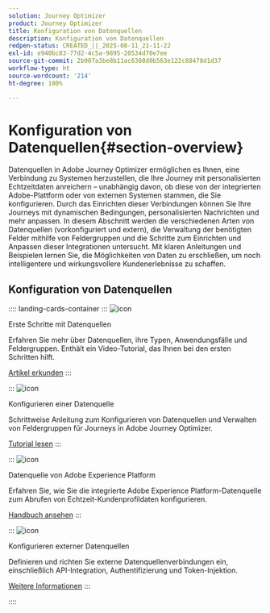 ```yaml
---
solution: Journey Optimizer
product: Journey Optimizer
title: Konfiguration von Datenquellen
description: Konfiguration von Datenquellen
redpen-status: CREATED_||_2025-08-11_21-11-22
exl-id: e940bc83-77d2-4c5a-9895-20534d70e7ee
source-git-commit: 2b907a3be8b11ac6308d0b563e122c88478d1d37
workflow-type: ht
source-wordcount: '214'
ht-degree: 100%

---
```


# Konfiguration von Datenquellen{#section-overview}

Datenquellen in Adobe Journey Optimizer ermöglichen es Ihnen, eine Verbindung zu Systemen herzustellen, die Ihre Journey mit personalisierten Echtzeitdaten anreichern – unabhängig davon, ob diese von der integrierten Adobe-Plattform oder von externen Systemen stammen, die Sie konfigurieren. Durch das Einrichten dieser Verbindungen können Sie Ihre Journeys mit dynamischen Bedingungen, personalisierten Nachrichten und mehr anpassen. In diesem Abschnitt werden die verschiedenen Arten von Datenquellen (vorkonfiguriert und extern), die Verwaltung der benötigten Felder mithilfe von Feldergruppen und die Schritte zum Einrichten und Anpassen dieser Integrationen untersucht. Mit klaren Anleitungen und Beispielen lernen Sie, die Möglichkeiten von Daten zu erschließen, um noch intelligentere und wirkungsvollere Kundenerlebnisse zu schaffen.

## Konfiguration von Datenquellen

:::: landing-cards-container
:::
![icon](https://cdn.experienceleague.adobe.com/icons/circle-play.svg)

Erste Schritte mit Datenquellen

Erfahren Sie mehr über Datenquellen, ihre Typen, Anwendungsfälle und Feldergruppen. Enthält ein Video-Tutorial, das Ihnen bei den ersten Schritten hilft.

[Artikel erkunden](../using/datasource/about-data-sources.md)
:::

:::
![icon](https://cdn.experienceleague.adobe.com/icons/gear.svg)

Konfigurieren einer Datenquelle

Schrittweise Anleitung zum Konfigurieren von Datenquellen und Verwalten von Feldergruppen für Journeys in Adobe Journey Optimizer.

[Tutorial lesen](../using/datasource/configure-data-sources.md)
:::

:::
![icon](https://cdn.experienceleague.adobe.com/icons/puzzle-piece.svg)

Datenquelle von Adobe Experience Platform

Erfahren Sie, wie Sie die integrierte Adobe Experience Platform-Datenquelle zum Abrufen von Echtzeit-Kundenprofildaten konfigurieren.

[Handbuch ansehen](../using/datasource/adobe-experience-platform-data-source.md)
:::

:::
![icon](https://cdn.experienceleague.adobe.com/icons/code-branch.svg)

Konfigurieren externer Datenquellen

Definieren und richten Sie externe Datenquellenverbindungen ein, einschließlich API-Integration, Authentifizierung und Token-Injektion.

[Weitere Informationen](../using/datasource/external-data-sources.md)
:::

::::
